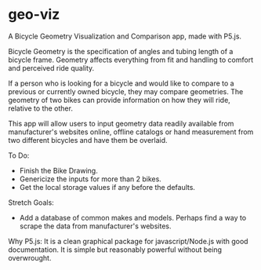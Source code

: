 # geo-viz
A Bicycle Geometry Visualization and Comparison app, made with P5.js.

Bicycle Geometry is the specification of angles and tubing length of a bicycle frame. Geometry affects everything from fit and handling to comfort and perceived ride quality.

If a person who is looking for a bicycle and would like to compare to a previous or currently owned bicycle, they may compare geometries. The geometry of two bikes can provide information on how they will ride, relative to the other. 

This app will allow users to input geometry data readily available from manufacturer's websites online, offline catalogs or hand measurement from two different bicycles and have them be overlaid. 

To Do:
- Finish the Bike Drawing.
- Genericize the inputs for more than 2 bikes. 
- Get the local storage values if any before the defaults.

Stretch Goals:
- Add a database of common makes and models. Perhaps find a way to scrape the data from manufacturer's websites.

Why P5.js:
It is a clean graphical package for javascript/Node.js with good documentation. It is simple but reasonably powerful without being overwrought.
